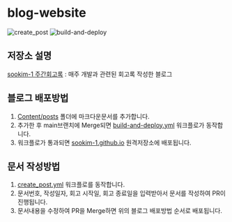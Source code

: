 # blog-website
![create_post](https://github.com/sookim-1/blog-website/actions/workflows/create_post.yml/badge.svg)
![build-and-deploy](https://github.com/sookim-1/blog-website/actions/workflows/build-and-deploy.yml/badge.svg)

## 저장소 설명
[sookim-1 주간회고록](https://sookim-1.github.io/) : 매주 개발과 관련된 회고록 작성한 블로그


## 블로그 배포방법
1. [Content/posts](./Content/posts) 폴더에 마크다운문서를 추가합니다.
2. 추가한 후 main브랜치에 Merge되면 [build-and-deploy.yml](./.github/workflows/build-and-deploy.yml) 워크플로가 동작합니다.
3. 워크플로가 통과되면 [sookim-1.github.io](https://github.com/sookim-1/sookim-1.github.io) 원격저장소에 배포됩니다.

## 문서 작성방법
1. [create_post.yml](./.github/workflows/create_post.yml) 워크플로를 동작합니다.
2. 문서번호, 작성일자, 회고 시작일, 회고 종료일을 입력받아서 문서를 작성하여 PR이 진행됩니다.
3. 문서내용을 수정하여 PR을 Merge하면 위의 블로그 배포방법 순서로 배포됩니다.
